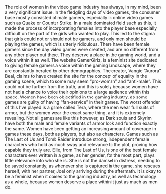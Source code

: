 ﻿The role of women in the video game industry has always, in my mind, been a very significant issue. 
In the fledgling days of video games, the consumer base mostly consisted of male gamers, especially in online video games such as Quake or Counter Strike. 
In a male dominated field such as this, it made the process of incorporating females into the player base especially difficult on the part of the girls who wanted to play. 
This led to the stigma that girls could not or should not be gamers, and only men should be playing the games, which is utterly ridiculous. 
There have been female gamers since the day video games were created, and are no different from any other player out there. They deserve a place in the gaming world, and a voice within it as well. 
The website GamerGirlz, is a feminist site dedicated to giving female gamers a voice within the gaming landscape, where they are constantly berated by other demographics. 
The creator, Vangie “Aurora” Beal, claims to have created the site for the concept of equality in the gaming scene, which to some may seem “pro-woman” and “anti-male”. 
This could not be further from the truth, and this is solely because women have not had a chance to voice their opinions to a large audience within this space. 
Women have been objectified in the gaming industry, as some games are guilty of having “fan-service” in their games. 
The worst offender of this I’ve played is a game called Tera, where the men wear full suits of armor, but the women wear the exact same thing, and it is extremely revealing. 
Not all games are like this however, as Dark souls and Skyrim have both the male and female variants of armor look and function exactly the same. 
Women have been getting an increasing amount of coverage in games these days, both as players, but also as characters. Games such as The Last of Us and Tomb Raider introduce strong, independent female characters who hold as much sway and relevance to the plot, proving how capable they truly are. 
Ellie, from The Last of Us, is one of the best female characters ever written in a game, as her gender, for the most part, plays little relevance into who she is. 
She is not the damsel in distress, needing to be saved constantly, as whenever she is captured in the game, she rescues herself, with her partner, Joel only arriving during the aftermath. 
It is okay to be a feminist when it comes to the gaming industry, as well as technology as a whole, because women deserve a place within it just as much as men do.  
